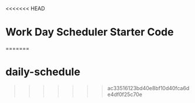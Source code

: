 <<<<<<< HEAD
# Work Day Scheduler Starter Code
=======
# daily-schedule
>>>>>>> ac33516123bd40e8bf10d40fca6de4df0f25c70e
